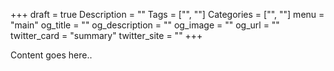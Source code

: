 +++
draft = true
Description = ""
Tags = ["", ""]
Categories = ["", ""]
menu = "main"
og_title = ""
og_description = ""
og_image = ""
og_url = ""
twitter_card = "summary"
twitter_site = ""
+++

Content goes here..
